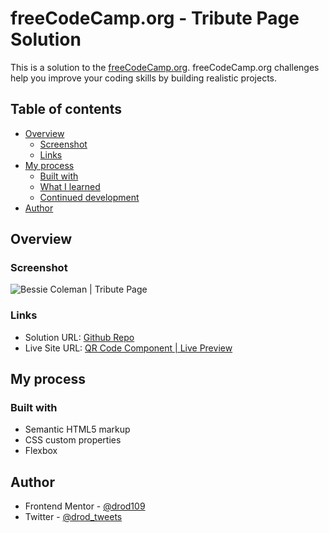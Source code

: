 # freeCodeCamp.org - Tribute Page Solution

This is a solution to the [freeCodeCamp.org](https://www.freecodecamp.org/learn/2022/responsive-web-design/build-a-tribute-page-project/build-a-tribute-page). freeCodeCamp.org challenges help you improve your coding skills by building realistic projects.

## Table of contents

- [Overview](#overview)
  - [Screenshot](#screenshot)
  - [Links](#links)
- [My process](#my-process)
  - [Built with](#built-with)
  - [What I learned](#what-i-learned)
  - [Continued development](#continued-development)
- [Author](#author)

## Overview

### Screenshot

![Bessie Coleman | Tribute Page](https://i.postimg.cc/Hn05DDvT/Screenshot-2023-12-31-151532.png)

### Links

- Solution URL: [Github Repo](https://github.com/drod109/tribute-page)
- Live Site URL: [QR Code Component | Live Preview](https://codepen.io/drodrigues/full/vYPEJbV)

## My process

### Built with

- Semantic HTML5 markup
- CSS custom properties
- Flexbox

## Author

- Frontend Mentor - [@drod109](https://www.frontendmentor.io/profile/drod109)
- Twitter - [@drod_tweets](https://www.twitter.com/drod_tweets)
